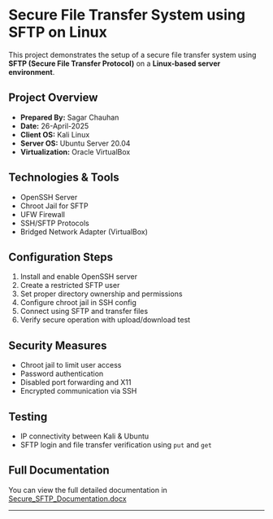 # Secure File Transfer System using SFTP on Linux

This project demonstrates the setup of a secure file transfer system using **SFTP (Secure File Transfer Protocol)** on a **Linux-based server environment**.

## Project Overview

- **Prepared By:** Sagar Chauhan  
- **Date:** 26-April-2025  
- **Client OS:** Kali Linux  
- **Server OS:** Ubuntu Server 20.04  
- **Virtualization:** Oracle VirtualBox

## Technologies & Tools

- OpenSSH Server
- Chroot Jail for SFTP
- UFW Firewall
- SSH/SFTP Protocols
- Bridged Network Adapter (VirtualBox)

## Configuration Steps

1. Install and enable OpenSSH server
2. Create a restricted SFTP user
3. Set proper directory ownership and permissions
4. Configure chroot jail in SSH config
5. Connect using SFTP and transfer files
6. Verify secure operation with upload/download test

## Security Measures

- Chroot jail to limit user access
- Password authentication
- Disabled port forwarding and X11
- Encrypted communication via SSH

## Testing

- IP connectivity between Kali & Ubuntu
- SFTP login and file transfer verification using `put` and `get`

## Full Documentation

You can view the full detailed documentation in [Secure_SFTP_Documentation.docx](Secure_SFTP_Documentation.docx)

---

